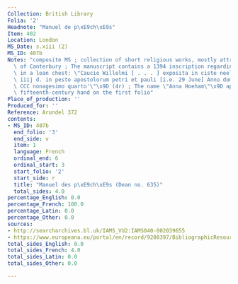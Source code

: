 ```yaml
---
Collection: British Library
Folia: '2'
Headnote: "Manuel de p\xE9ch\xE9s"
Item: 402
Location: London
MS_Date: s.xiii (2)
MS_ID: 407b
Notes: "composite MS ; collection of short religious works, mostly attr. to Anselm\
  \ of Canterbury ; The manuscript contains a 1394 inscription regarding its placement\
  \ in a loan chest: \"Caucio Willelmi [ . . . ] exposita in ciste neel pro xiij s.\
  \ iiij d. in pesto apostolorum petri et pauli [i.e. 29 June] Anno domini millesimo\
  \ CCC nonagesimo quarto'\"\x9D (4r) ; The name \"Anna Hoeham\"\x9D appears in a\
  \ fifteenth-century hand on the first folio"
Place_of_production: ''
Produced_for: ''
Reference: Arundel 372
contents:
- MS_ID: 407b
  end_folio: '3'
  end_side: v
  item: 1
  language: French
  ordinal_end: 6
  ordinal_start: 3
  start_folio: '2'
  start_side: r
  title: "Manuel des p\xE9ch\xE9s (Dean no. 635)"
  total_sides: 4.0
percentage_English: 0.0
percentage_French: 100.0
percentage_Latin: 0.0
percentage_Other: 0.0
sources:
- http://searcharchives.bl.uk/IAMS_VU2:IAMS040-002039655
- https://www.europeana.eu/portal/en/record/9200397/BibliographicResource_3000126280514.html
total_sides_English: 0.0
total_sides_French: 4.0
total_sides_Latin: 0.0
total_sides_Other: 0.0

---
```


